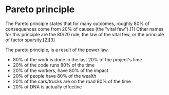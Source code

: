 
# Pareto principle

The Pareto principle states that for many outcomes, roughly 80% of consequences come from 20% of causes (the "vital few").[1] Other names for this principle are the 80/20 rule, the law of the vital few, or the principle of factor sparsity.[2][3]

The pareto principle, is a result of the power law.

- 80% of the work is done in the last 20% of the project's time
- 20% of the code runs 80% of the time
- 20% of the workers, have 80% of the impact
- 20% of people have 80% of the wealth
- 20% of the cars/trucks are on the road 80% of the time
- 20% of DNA is actually effective